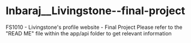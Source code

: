 # Inbaraj__Livingstone--final-project
FS1010 - Livingstone's profile website - Final Project
Please refer to the "READ ME" file within the app/api folder to get relevant information
